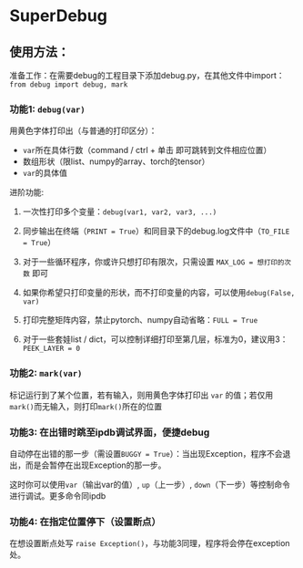 # SuperDebug

## 使用方法：

准备工作：在需要debug的工程目录下添加debug.py，在其他文件中import：`from debug import debug, mark`

### 功能1: `debug(var)`

用黄色字体打印出（与普通的打印区分）：
- `var`所在具体行数（command / ctrl + 单击 即可跳转到文件相应位置）
- 数组形状（限list、numpy的array、torch的tensor）
- `var`的具体值

进阶功能:

1. 一次性打印多个变量：`debug(var1, var2, var3, ...)`

2. 同步输出在终端（`PRINT = True`）和同目录下的debug.log文件中（`TO_FILE = True`）

3. 对于一些循环程序，你或许只想打印有限次，只需设置 `MAX_LOG = 想打印的次数` 即可

4. 如果你希望只打印变量的形状，而不打印变量的内容，可以使用`debug(False, var)`

5. 打印完整矩阵内容，禁止pytorch、numpy自动省略：`FULL = True`

6. 对于一些套娃list / dict，可以控制详细打印至第几层，标准为0，建议用3： `PEEK_LAYER = 0`


### 功能2: `mark(var)`

标记运行到了某个位置，若有输入，则用黄色字体打印出 `var` 的值；若仅用`mark()`而无输入，则打印`mark()`所在的位置

### 功能3: 在出错时跳至ipdb调试界面，便捷debug

自动停在出错的那一步（需设置`BUGGY = True`）：当出现Exception，程序不会退出，而是会暂停在出现Exception的那一步。

这时你可以使用`var`（输出var的值）, `up`（上一步）, `down`（下一步）等控制命令进行调试。更多命令同ipdb

### 功能4: 在指定位置停下（设置断点）

在想设置断点处写 `raise Exception()`，与功能3同理，程序将会停在exception处。

